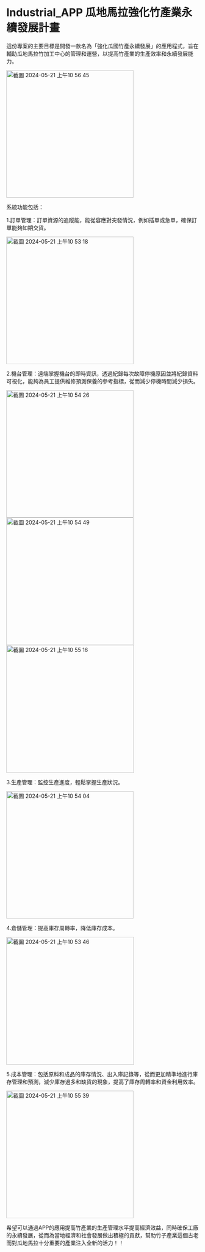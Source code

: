 # Industrial_APP 瓜地馬拉強化竹產業永續發展計畫
這份專案的主要目標是開發一款名為「強化瓜國竹產永續發展」的應用程式，旨在輔助瓜地馬拉竹加工中心的管理和運營，以提高竹產業的生產效率和永續發展能力。

<img width="333" alt="截圖 2024-05-21 上午10 56 45" src="https://github.com/YU-SHAO-XU/Industrial_APP/assets/103430440/9df05098-10f9-492f-b196-88bfd7dbe161">


系統功能包括：

1.訂單管理：訂單資源的追蹤能，能從容應對突發情況，例如插單或急單，確保訂單能夠如期交貨。

<img width="333" alt="截圖 2024-05-21 上午10 53 18" src="https://github.com/YU-SHAO-XU/Industrial_APP/assets/103430440/8843bd4f-c1c9-4b81-9fc0-39af4092cbe6">


2.機台管理：遠端掌握機台的即時資訊，透過紀錄每次故障停機原因並將紀錄資料可視化，能夠為員工提供維修預測保養的參考指標，從而減少停機時間減少損失。

<img width="333" alt="截圖 2024-05-21 上午10 54 26" src="https://github.com/YU-SHAO-XU/Industrial_APP/assets/103430440/fe085098-77b8-423e-8cbe-ca44170fd78a">
<img width="333" alt="截圖 2024-05-21 上午10 54 49" src="https://github.com/YU-SHAO-XU/Industrial_APP/assets/103430440/30a2eaaf-26bc-4f91-9d77-252e382de82d">
<img width="334" alt="截圖 2024-05-21 上午10 55 16" src="https://github.com/YU-SHAO-XU/Industrial_APP/assets/103430440/5d0cf0a0-71ec-4c91-a23d-dd3ec69ae61e">


3.生產管理：監控生產進度，輕鬆掌握生產狀況。

<img width="333" alt="截圖 2024-05-21 上午10 54 04" src="https://github.com/YU-SHAO-XU/Industrial_APP/assets/103430440/9fa46b11-78e6-414f-8fe2-0c6c9ec8aa66">


4.倉儲管理：提高庫存周轉率，降低庫存成本。

<img width="334" alt="截圖 2024-05-21 上午10 53 46" src="https://github.com/YU-SHAO-XU/Industrial_APP/assets/103430440/c58ff509-fffa-4499-9b8a-862b874cb7a4">


5.成本管理：包括原料和成品的庫存情況、出入庫記錄等，從而更加精準地進行庫存管理和預測，減少庫存過多和缺貨的現象，提高了庫存周轉率和資金利用效率。

<img width="333" alt="截圖 2024-05-21 上午10 55 39" src="https://github.com/YU-SHAO-XU/Industrial_APP/assets/103430440/f5145a6b-e642-45f1-86c0-a95149c616af">


希望可以通過APP的應用提高竹產業的生產管理水平提高經濟效益，同時確保工廠的永續發展，從而為當地經濟和社會發展做出積極的貢獻，幫助竹子產業這個古老而對瓜地馬拉十分重要的產業注入全新的活力！！











